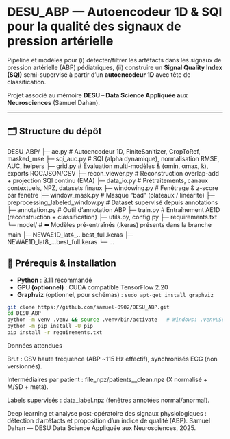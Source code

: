 # DESU_ABP — Autoencodeur 1D & SQI pour la qualité des signaux de pression artérielle

Pipeline et modèles pour (i) détecter/filtrer les artéfacts dans les signaux de pression artérielle (ABP) pédiatriques, (ii) construire un **Signal Quality Index (SQI)** semi-supervisé à partir d’un **autoencodeur 1D** avec tête de classification.

Projet associé au mémoire **DESU – Data Science Appliquée aux Neurosciences** (Samuel Dahan).

---

## 🗂️ Structure du dépôt

DESU_ABP/
├─ ae.py # Autoencodeur 1D, FiniteSanitizer, CropToRef, masked_mse
├─ sqi_auc.py # SQI (alpha dynamique), normalisation RMSE, AUC, helpers
├─ grid.py # Évaluation multi-modèles & (αmin, αmax, k), exports ROC/JSON/CSV
├─ recon_viewer.py # Reconstruction overlap-add + projection SQI continu (EMA)
├─ data_io.py # Prétraitements, canaux contextuels, NPZ, datasets finaux
├─ windowing.py # Fenêtrage & z-score par fenêtre
├─ window_mask.py # Masque “bad” (plateaux / linéarité)
├─ preprocessing_labeled_window.py # Dataset supervisé depuis annotations
├─ annotation.py # Outil d’annotation ABP
├─ train.py # Entraînement AE1D (reconstruction + classification)
├─ utils.py, config.py
├─ requirements.txt
└─ model/ # ⬅️ Modèles pré-entraînés (.keras) présents dans la branche main
├─ NEWAE1D_lat4_...best_full.keras
├─ NEWAE1D_lat8_...best_full.keras
└─ ...



## 🧰 Prérequis & installation

- **Python** : 3.11 recommandé  
- **GPU (optionnel)** : CUDA compatible TensorFlow 2.20  
- **Graphviz** (optionnel, pour schémas) : `sudo apt-get install graphviz`

```bash
git clone https://github.com/samuel-0902/DESU_ABP.git
cd DESU_ABP
python -m venv .venv && source .venv/bin/activate   # Windows: .venv\Scripts\activate
python -m pip install -U pip
pip install -r requirements.txt
```


Données attendues

Brut : CSV haute fréquence (ABP ~115 Hz effectif), synchronisés ECG (non versionnés).

Intermédiaires par patient : file_npz/patients_<PID>_clean.npz (X normalisé + M/SD + meta).

Labels supervisés : data_label.npz (fenêtres annotées normal/anormal).

Deep learning et analyse post-opératoire des signaux physiologiques : détection d’artéfacts et proposition d’un indice de qualité (ABP).
Samuel Dahan — DESU Data Science Appliquée aux Neurosciences, 2025.
